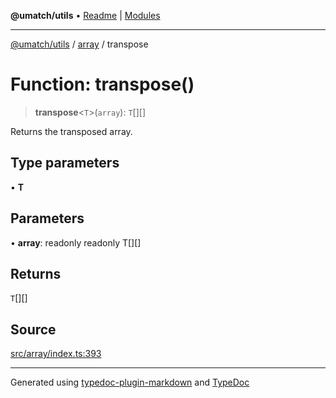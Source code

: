 **@umatch/utils** • [Readme](../../index.md) \| [Modules](../../modules.md)

***

[@umatch/utils](../../modules.md) / [array](../index.md) / transpose

# Function: transpose()

> **transpose**\<`T`\>(`array`): `T`[][]

Returns the transposed array.

## Type parameters

• **T**

## Parameters

• **array**: readonly readonly T[][]

## Returns

`T`[][]

## Source

[src/array/index.ts:393](https://github.com/umatch-oficial/utils/blob/f37b7e4/src/array/index.ts#L393)

***

Generated using [typedoc-plugin-markdown](https://www.npmjs.com/package/typedoc-plugin-markdown) and [TypeDoc](https://typedoc.org/)
